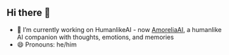 ## Hi there 👋

- 🔭 I’m currently working on HumanlikeAI - now [AmoreliaAI](https://github.com/fungamer2-2/HumanlikeAI), a humanlike AI companion with thoughts, emotions, and memories
- 😄 Pronouns: he/him

<!--
**fungamer2-2/fungamer2-2** is a ✨ _special_ ✨ repository because its `README.md` (this file) appears on your GitHub profile.

Here are some ideas to get you started:

- 🔭 I’m currently working on ...
- 🌱 I’m currently learning ...
- 👯 I’m looking to collaborate on ...
- 🤔 I’m looking for help with ...
- 💬 Ask me about ...
- 📫 How to reach me: ...
- 😄 Pronouns: ...
- ⚡ Fun fact: ...
-->
